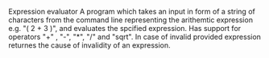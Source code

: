 Expression evaluator
A program which takes an input in form of a string of characters from the command line representing the arithemtic expression e.g. "( 2 + 3 )",
and evaluates the spcified expression.
Has support for operators "+" , "-", "*", "/" and "sqrt".
In case of invalid provided expression returnes the cause of invalidity of an expression.
